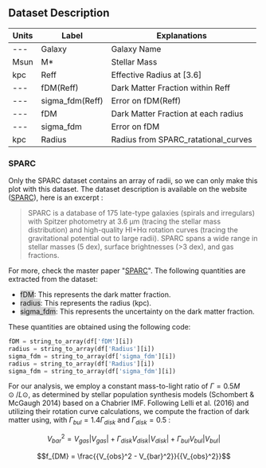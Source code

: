 ## Dataset Description


| Units | Label         | Explanations                       |
|-------|---------------|------------------------------------|
| ---   | Galaxy        | Galaxy Name                        |
| Msun  | M*            | Stellar Mass                       |
| kpc   | Reff          | Effective Radius at [3.6]          |
| ---   | fDM(Reff)     | Dark Matter Fraction within Reff   |
| ---   | sigma_fdm(Reff) | Error on fDM(Reff)                |
| ---   | fDM           | Dark Matter Fraction at each radius|
| ---   | sigma_fdm     | Error on fDM                        |
| kpc   | Radius        | Radius from SPARC_ratational_curves|

### SPARC 
Only the SPARC dataset contains an array of radii, so we can only make this plot with this dataset. The dataset description is available on the website ([SPARC](http://astroweb.cwru.edu/SPARC/)), here is an excerpt :
> SPARC is a database of 175 late-type galaxies (spirals and irregulars) with Spitzer photometry at 3.6 µm (tracing the stellar mass distribution) and high-quality HI+Hα rotation curves (tracing the gravitational potential out to large radii). SPARC spans a wide range in stellar masses (5 dex), surface brightnesses (>3 dex), and gas fractions.

For more, check the master paper "[SPARC](http://astroweb.cwru.edu/SPARC/)".
The following quantities are extracted from the dataset:

- <span style="background-color: lightgray">fDM</span>: This represents the dark matter fraction.
- <span style="background-color: lightgray">radius</span>: This represents the radius (kpc).
- <span style="background-color: lightgray">sigma_fdm</span>: This represents the uncertainty on the dark matter fraction.

These quantities are obtained using the following code:
```python
fDM = string_to_array(df['fDM'][i])
radius = string_to_array(df['Radius'][i])
sigma_fdm = string_to_array(df['sigma_fdm'][i])
radius = string_to_array(df['Radius'][i])
sigma_fdm = string_to_array(df['sigma_fdm'][i])
```

For our analysis, we employ a constant mass-to-light ratio of $\Gamma = 0.5 M⊙/L⊙$, as determined by stellar population synthesis models (Schombert & McGaugh 2014) based on a Chabrier IMF. Following Lelli et al. (2016) and utilizing their rotation curve calculations, we compute the fraction of dark matter using, with $\Gamma_{bul} = 1.4\Gamma_{disk}$ and $\Gamma_{disk} = 0.5$ : 

$$V_{bar}^2 = V_{gas}|V_{gas}| + \Gamma_{disk}V_{disk}|V_{disk}| + \Gamma_{bul}V_{bul}|V_{bul}|$$

$$f_{DM} = \frac{{V_{obs}^2 - V_{bar}^2}}{{V_{obs}^2}}$$
